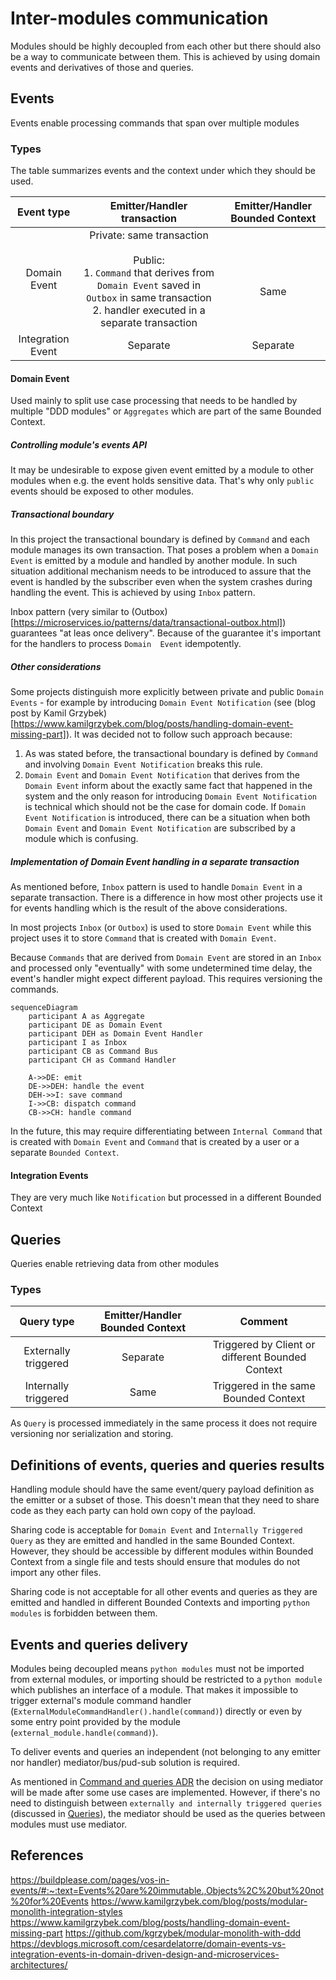 # Inter-modules communication

Modules should be highly decoupled from each other but there should also be a way to communicate between them. This is
 achieved by using domain events and derivatives of those and queries.

## Events

Events enable processing commands that span over multiple modules 

### Types

The table summarizes events and the context under which they should be used.

|     Event type    |                                                                            Emitter/Handler transaction                                                                           | Emitter/Handler Bounded Context |
|:-----------------:|:--------------------------------------------------------------------------------------------------------------------------------------------------------------------------------:|:-------------------------------:|
| Domain Event      | Private: same transaction<br><br>Public:<br>1. `Command` that derives from `Domain Event` saved in `Outbox` in same transaction<br>2. handler executed in a separate transaction |           <br><br>Same          |
| Integration Event |                                                                                     Separate                                                                                     |             Separate            |

#### Domain Event

Used mainly to split use case processing that needs to be handled by multiple "DDD modules" or `Aggregates` which are 
part of the same Bounded Context.

##### Controlling module's events API

It may be undesirable to expose given event emitted by a module to other modules when e.g. the event holds sensitive 
data. That's why only `public` events should be exposed to other modules.

##### Transactional boundary

In this project the transactional boundary is defined by `Command` and each module manages its own transaction. That 
poses a problem when a `Domain Event` is emitted by a module and handled by another module. In such situation 
additional mechanism needs to be introduced to assure that the event is handled by the subscriber even when the 
system crashes during handling the event. This is achieved by using `Inbox` pattern.

Inbox pattern (very similar to (Outbox)[https://microservices.io/patterns/data/transactional-outbox.html]) 
guarantees "at leas once delivery". Because of the guarantee it's important for the handlers to process `Domain 
Event` idempotently.

##### Other considerations

Some projects distinguish more explicitly between private and public `Domain Events` - for example by introducing 
`Domain Event Notification` (see (blog post by Kamil Grzybek)[https://www.kamilgrzybek.com/blog/posts/handling-domain-event-missing-part]).
It was decided not to follow such approach because:
1. As was stated before, the transactional boundary is defined by `Command` and involving `Domain Event Notification` 
   breaks this rule.
2. `Domain Event` and `Domain Event Notification` that derives from the `Domain Event` inform about the exactly same 
   fact that happened in the system and the only reason for introducing `Domain Event Notification` is technical 
   which should not be the case for domain code. If `Domain Event Notification` is introduced, there can be a 
   situation when both `Domain Event` and `Domain Event Notification` are subscribed by a module which is 
   confusing.

##### Implementation of Domain Event handling in a separate transaction

As mentioned before, `Inbox` pattern is used to handle `Domain Event` in a separate transaction. There is a 
difference in how most other projects use it for events handling which is the result of the above considerations.

In most projects `Inbox` (or `Outbox`) is used to store `Domain Event` while this project uses it to store `Command` 
that is created with `Domain Event`.

Because `Commands` that are derived from `Domain Event` are stored in an `Inbox` and processed only "eventually" with 
some undetermined time delay, the event's handler might expect different payload. This requires versioning the 
commands.

```mermaid
sequenceDiagram
    participant A as Aggregate
    participant DE as Domain Event
    participant DEH as Domain Event Handler
    participant I as Inbox
    participant CB as Command Bus
    participant CH as Command Handler

    A->>DE: emit
    DE->>DEH: handle the event
    DEH->>I: save command
    I->>CB: dispatch command
    CB->>CH: handle command
```

In the future, this may require differentiating between `Internal Command` that is created with `Domain Event` and 
`Command` that is created by a user or a separate `Bounded Context`.

#### Integration Events

They are very much like `Notification` but processed in a different Bounded Context


## Queries

Queries enable retrieving data from other modules

### Types

|      Query type      | Emitter/Handler Bounded Context |                      Comment                     |
|:--------------------:|:-------------------------------:|:------------------------------------------------:|
| Externally triggered |             Separate            | Triggered by Client or different Bounded Context |
| Internally triggered |               Same              |       Triggered in the same Bounded Context      |

As `Query` is processed immediately in the same process it does not require versioning nor serialization and storing.


## Definitions of events, queries and queries results

Handling module should have the same event/query payload definition as the emitter or a subset of those. This 
doesn't mean that they need to share code as they each party can hold own copy of the payload.

Sharing code is acceptable for `Domain Event` and `Internally Triggered Query` as they are emitted and handled in 
the same Bounded Context. However, they should be accessible by different modules within Bounded Context from a 
single file and tests should ensure that modules do not import any other files.

Sharing code is not acceptable for all other events and queries as they are emitted and handled in different Bounded 
Contexts and importing `python modules` is forbidden between them.


## Events and queries delivery

Modules being decoupled means `python modules` must not be imported from external modules, or importing should be 
restricted to a `python module` which publishes an interface of a module. That makes it impossible to trigger 
external's module command handler (`ExternalModuleCommandHandler().handle(command)`) directly or even by some entry 
point provided by the module (`external_module.handle(command)`).

To deliver events and queries an independent (not belonging to any emitter nor handler) mediator/bus/pud-sub 
solution is required.

As mentioned in [Command and queries ADR](./06-commands-and-queries.md) the decision on using mediator will be made
after some use cases are implemented. However, if there's no need to distinguish between `externally and internally
triggered queries` (discussed in [Queries](#Queries)), the mediator should be used as the queries between modules
must use mediator.


## References
https://buildplease.com/pages/vos-in-events/#:~:text=Events%20are%20immutable.,Objects%2C%20but%20not%20for%20Events
https://www.kamilgrzybek.com/blog/posts/modular-monolith-integration-styles
https://www.kamilgrzybek.com/blog/posts/handling-domain-event-missing-part
https://github.com/kgrzybek/modular-monolith-with-ddd
https://devblogs.microsoft.com/cesardelatorre/domain-events-vs-integration-events-in-domain-driven-design-and-microservices-architectures/
